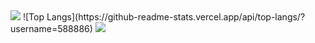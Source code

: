 <img src="https://capsule-render.vercel.app/api?type=shark&color=00BFFE&height=150&section=header&text=탐구하는 개발자 김현식입니다.&fontSize=50" />
![Top Langs](https://github-readme-stats.vercel.app/api/top-langs/?username=588886)

<img src="https://capsule-render.vercel.app/api?type=shark&color=00BFFE&height=140&section=footer&text=감사합니다.&fontSize=40" />
